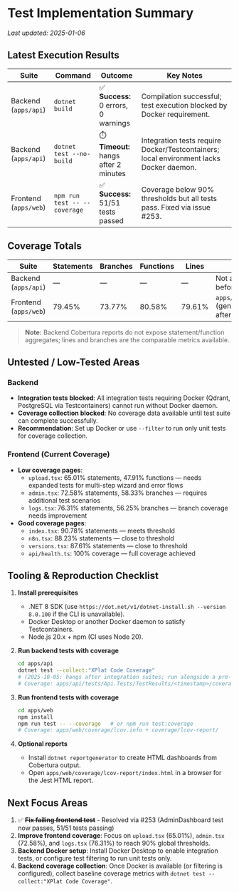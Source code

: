 # Test Implementation Summary

_Last updated: 2025-01-06_

## Latest Execution Results

| Suite | Command | Outcome | Key Notes |
|-------|---------|---------|-----------|
| Backend (`apps/api`) | `dotnet build` | ✅ **Success:** 0 errors, 0 warnings | Compilation successful; test execution blocked by Docker requirement. |
| Backend (`apps/api`) | `dotnet test --no-build` | ⏱️ **Timeout:** hangs after 2 minutes | Integration tests require Docker/Testcontainers; local environment lacks Docker daemon. |
| Frontend (`apps/web`) | `npm run test -- --coverage` | ✅ **Success:** 51/51 tests passed | Coverage below 90% thresholds but all tests pass. Fixed via issue #253. |

## Coverage Totals

| Suite | Statements | Branches | Functions | Lines | Coverage Source |
|-------|------------|----------|-----------|-------|-----------------|
| Backend (`apps/api`) | — | — | — | — | Not available (tests timeout before coverage collection) |
| Frontend (`apps/web`) | 79.45% | 73.77% | 80.58% | 79.61% | `apps/web/coverage/lcov.info` (generated 2025-01-06, after fix #253) |

> **Note:** Backend Cobertura reports do not expose statement/function aggregates; lines and branches are the comparable metrics available.

## Untested / Low-Tested Areas

### Backend
- **Integration tests blocked**: All integration tests requiring Docker (Qdrant, PostgreSQL via Testcontainers) cannot run without Docker daemon.
- **Coverage collection blocked**: No coverage data available until test suite can complete successfully.
- **Recommendation**: Set up Docker or use `--filter` to run only unit tests for coverage collection.

### Frontend (Current Coverage)
- **Low coverage pages**:
  - `upload.tsx`: 65.01% statements, 47.91% functions — needs expanded tests for multi-step wizard and error flows
  - `admin.tsx`: 72.58% statements, 58.33% branches — requires additional test scenarios
  - `logs.tsx`: 76.31% statements, 56.25% branches — branch coverage needs improvement
- **Good coverage pages**:
  - `index.tsx`: 90.78% statements — meets threshold
  - `n8n.tsx`: 88.23% statements — close to threshold
  - `versions.tsx`: 87.61% statements — close to threshold
  - `api/health.ts`: 100% coverage — full coverage achieved

## Tooling & Reproduction Checklist

1. **Install prerequisites**
   - .NET 8 SDK (use `https://dot.net/v1/dotnet-install.sh --version 8.0.100` if the CLI is unavailable).
   - Docker Desktop or another Docker daemon to satisfy Testcontainers.
   - Node.js 20.x + npm (CI uses Node 20).

2. **Run backend tests with coverage**
   ```bash
   cd apps/api
   dotnet test --collect:"XPlat Code Coverage"
   # (2025-10-05: hangs after integration suites; run alongside a pre-started Postgres + Qdrant service or use CI.)
   # Coverage: apps/api/tests/Api.Tests/TestResults/<timestamp>/coverage.cobertura.xml
   ```

3. **Run frontend tests with coverage**
   ```bash
   cd apps/web
   npm install
   npm run test -- --coverage   # or npm run test:coverage
   # Coverage: apps/web/coverage/lcov.info + coverage/lcov-report/
   ```

4. **Optional reports**
   - Install `dotnet reportgenerator` to create HTML dashboards from Cobertura output.
   - Open `apps/web/coverage/lcov-report/index.html` in a browser for the Jest HTML report.

## Next Focus Areas

1. ✅ ~~**Fix failing frontend test**~~ - Resolved via #253 (AdminDashboard test now passes, 51/51 tests passing)
2. **Improve frontend coverage**: Focus on `upload.tsx` (65.01%), `admin.tsx` (72.58%), and `logs.tsx` (76.31%) to reach 90% global thresholds.
3. **Backend Docker setup**: Install Docker Desktop to enable integration tests, or configure test filtering to run unit tests only.
4. **Backend coverage collection**: Once Docker is available (or filtering is configured), collect baseline coverage metrics with `dotnet test --collect:"XPlat Code Coverage"`.
